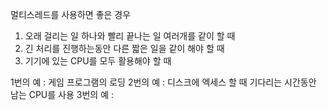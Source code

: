 
멀티스레드를 사용하면 좋은 경우
1. 오래 걸리는 일 하나와 빨리 끝나는 일 여러개를 같이 할 때
2. 긴 처리를 진행하는동안 다른 짧은 일을 같이 해야 할 때
3. 기기에 있는 CPU를 모두 활용해야 할 때

1번의 예 : 게임 프로그램의 로딩 
2번의 예 : 디스크에 엑세스 할 때 기다리는 시간동안 남는 CPU를 사용
3번의 예 : 